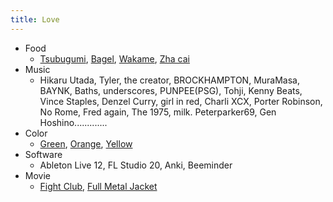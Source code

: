 ```yaml
---
title: Love
---
```


- Food
    - [Tsubugumi](https://www.kasugai.co.jp/tsubugumi/), [Bagel](https://en.wikipedia.org/wiki/Bagel), [Wakame](https://en.wikipedia.org/wiki/Wakame), [Zha cai](https://en.wikipedia.org/wiki/Zha_cai)
- Music
    - Hikaru Utada, Tyler, the creator, BROCKHAMPTON, MuraMasa, BAYNK, Baths, underscores, PUNPEE(PSG), Tohji, Kenny Beats, Vince Staples, Denzel Curry, girl in red, Charli XCX, Porter Robinson, No Rome, Fred again, The 1975, milk. Peterparker69, Gen Hoshino.............
- Color
    - [Green](https://en.wikipedia.org/wiki/Green), [Orange](https://en.wikipedia.org/wiki/Channel_Orange), [Yellow](https://en.wikipedia.org/wiki/Yellow_Dancer)
- Software
    - Ableton Live 12, FL Studio 20, Anki, Beeminder
- Movie
    - [Fight Club](https://en.wikipedia.org/wiki/Fight_Club), [Full Metal Jacket](https://en.wikipedia.org/wiki/Full_Metal_Jacket)